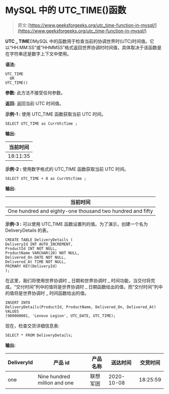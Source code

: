 # MySQL 中的 UTC_TIME()函数

> 原文:[https://www.geeksforgeeks.org/utc_time-function-in-mysql/](https://www.geeksforgeeks.org/utc_time-function-in-mysql/)

**UTC _ TIME**()MySQL 中的函数用于检查当前的协调世界时(UTC)时间值。它以“HH:MM:SS”或“HHMMSS”格式返回世界协调时时间值，具体取决于该函数是在字符串还是数字上下文中使用。

**语法:**

```
UTC_TIME
  OR
UTC_TIME()

```

**参数:**
此方法不接受任何参数。

**返回:**
返回当前 UTC 时间值。

**示例-1 :**
使用 UTC_TIME 函数获取当前 UTC 时间。

```
SELECT UTC_TIME as CurrUtcTime ;

```

**输出:**

| 当前时间 |
| --- |
| 18:11:35 |

**示例-2 :**
使用数字格式的 UTC_TIME 函数获取当前 UTC 时间。

```
SELECT UTC_TIME + 0 as CurrUtcTime ;

```

**输出:**

| 当前时间 |
| --- |
| One hundred and eighty-one thousand two hundred and fifty |

**示例-3 :**
可以使用 UTC_TIME 函数设置列的值。为了演示，创建一个名为 DeliveryDetails 的表。

```
CREATE TABLE DeliveryDetails (
DeliveryId INT AUTO_INCREMENT,
ProductId INT NOT NULL,
ProductName VARCHAR(20) NOT NULL,
Delivered_On DATE NOT NULL,
Delivered_At TIME NOT NULL,
PRIMARY KEY(DeliveryId)
);

```

在这里，我们将使用世界协调时 _ 日期和世界协调时 _ 时间功能，当交付将完成。“交付时间”列中的值将是世界协调时 _ 日期函数给出的值，而“交付时间”列中的值将是世界协调时 _ 时间函数给出的值。

```
INSERT INTO  
DeliveryDetails(ProductId, ProductName, Delivered_On, Delivered_At)
VALUES
(900000001, 'Lenovo Legion', UTC_DATE, UTC_TIME);

```

现在，检查交货详细信息表:

```
SELECT * FROM DeliveryDetails;

```

**输出:**

| DeliveryId | 产品 id | 产品名称 | 送达时间 | 交货时间 |
| --- | --- | --- | --- | --- |
| one | Nine hundred million and one | 联想军团 | 2020-10-08 | 18:25:59 |
